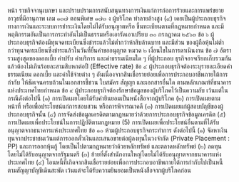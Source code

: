 หน้า
ราชกิจจานุเบกษา
และปราบปรามการสนับสนุนทางการเงินแก่การก่อการร้ายและการแพร่ขยายอาวุธที่มีอานุภาพ
เลม ๑๓๗ ตอนพิเศษ ๑๗๓ ง
ผู้บริโภค
ทําลายล้างสูง
(๔) เคยเป็นผู้ประกอบธุรกิจทางการเงินและระบบการชำระเงินโดยไม่ได้รับอนุญาตหรือ
ขึ้นทะเบียนตามที่กฎหมายกำหนด และมีพฤติกรรมอันเป็นการกระทำอันไม่เป็นธรรมหรือเอารัดเอาเปรียบ
๓๐ กรกฎาคม ๒๕๖๓
ข้อ ๖ ผู้ประกอบธุรกิจต้องมีทุนจดทะเบียนซึ่งชำระแล้วไม่ต่ำกว่าห้าสิบล้านบาท และมีส่วน
ของผู้ถือหุ้นไม่ต่ำกว่าทุนจดทะเบียนซึ่งชำระแล้วในวันที่ยื่นคำขออนุญาต
หมวด ๒
เงื่อนไขในการดาเนินงาน
ข้อ ๗ อัตรารวมสูงสุดของดอกเบี้ย ค่าปรับ ค่าบริการ และค่าธรรมเนียมใด ๆ ที่ผู้ประกอบ
ธุรกิจอาจเรียกเก็บรวมกันแล้วต้องไม่เกินร้อยละสามสิบหกต่อปี (Effective rate)
ข้อ ๔ ผู้ประกอบธุรกิจต้องระบุรายละเอียดค่าธรรมเนียม
ดอกเบี้ย และค่าใช้จ่ายต่าง ๆ
อันเนื่องจากสินเชื่อรายย่อยเพื่อการประกอบอาชีพภายใต้การกำกับ ให้ชัดเจนครบถ้วนในเอกสารชี้ชวน
ใบสมัคร สัญญา และเอกสารอื่นใด ตามหลักเกณฑ์ที่ธนาคารแห่งประเทศไทยกําหนด
ข้อ ๙ ผู้ประกอบธุรกิจต้องรักษาข้อมูลของผู้บริโภคไว้เป็นความลับ เว้นแต่ในกรณีดังต่อไปนี้
(๑) การเปิดเผยโดยได้รับคำยินยอมเป็นหนังสือจากผู้บริโภค
(๒) การเปิดเผยตามหน้าที่ หรือเพื่อประโยชน์แก่การสอบสวน หรือการพิจารณาคดี
(๓) การเปิดเผยแก่ผู้สอบบัญชีของผู้ประกอบธุรกิจนั้น
(๔) การจัดส่งข้อมูลเครดิตตามกฎหมายว่าด้วยการประกอบธุรกิจข้อมูลเครดิต
(๕) การเปิดเผยเพื่อประโยชน์ในการปฏิบัติตามกฎหมาย
(5) การเปิดเผยเพื่อประโยชน์อื่นตามที่ได้รับอนุญาตจากธนาคารแห่งประเทศไทย
ข้อ ๑๐ ห้ามผู้ประกอบธุรกิจกระทำการ ดังต่อไปนี้
(๑)
จัดหาเงินทุนจากประชาชนเว้นแต่การออกตั๋วเงินและเสนอขายต่อผู้ลงทุนในวงจำกัด
(Private Placement : PP) และการออกหุ้นกู้ โดยเป็นไปตามกฎหมายว่าด้วยหลักทรัพย์
และตลาดหลักทรัพย์
(๒) ลดทุน โดยไม่ได้รับอนุญาตจากรัฐมนตรี
(๓) ย้ายที่ตั้งสำนักงานใหญ่โดยไม่ได้รับอนุญาตจากธนาคารแห่งประเทศไทย
(๔) โอนหนี้ที่เกิดจากสินเชื่อรายย่อยเพื่อการประกอบอาชีพภายใต้การกำกับไปเป็นหนี้
ตามสัญญาบัญชีเดินสะพัด เว้นแต่จะได้รับความยินยอมเป็นหนังสือจากผู้บริโภคก่อน
